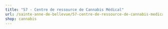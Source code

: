 ```yaml
---
title: "57 - Centre de ressource de Cannabis Médical"
url: /sainte-anne-de-bellevue/57-centre-de-ressource-de-cannabis-medical/
shop: cannabis
---
```

